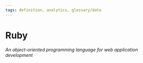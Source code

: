```yaml
---
tags: definition, analytics, glossary/data
---
```

#  Ruby
*An object-oriented programming language for web application development*